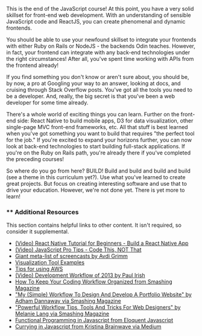 This is the end of the JavaScript course! At this point, you have a very solid skillset for front-end web development. With an understanding of sensible JavaScript code and ReactJS, you can create phenomenal and dynamic frontends.

You should be able to use your newfound skillset to integrate your frontends with either Ruby on Rails or NodeJS - the backends Odin teaches. However, in fact, your frontend can integrate with any back-end technologies under the right circumstances! After all, you've spent time working with APIs from the frontend already!

If you find something you don't know or aren't sure about, you should be, by now, a pro at Googling your way to an answer, looking at docs, and cruising through Stack Overflow posts. You've got all the tools you need to be a developer. And, really, the big secret is that you've been a web developer for some time already.

There's a whole world of exciting things you can learn. Further on the front-end side: React Native to build mobile apps, D3 for data visualization, other single-page MVC front-end frameworks, etc. All that stuff is best learned when you've got something you want to build that requires "the perfect tool for the job." If you're excited to expand your horizons further, you can now look at back-end technologies to start building full-stack applications. If you're on the Ruby on Rails path, you're already there if you've completed the preceding courses!

So where do you go from here? BUILD! Build and build and build and build (see a theme in this curriculum yet?). Use what you've learned to create great projects. But focus on creating interesting software and use that to drive your education. However, we're not done yet. There is yet more to learn!

### ** Additional Resources

This section contains helpful links to other content. It isn't required, so consider it supplemental.

- [(Video) React Native Tutorial for Beginners - Build a React Native App](https://youtu.be/0-S5a0eXPoc)
- [(Video) JavaScript Pro Tips - Code This, NOT That](https://youtu.be/Mus_vwhTCq0)
- [Giant meta-list of screencasts by Avdi Grimm](https://www.rubytapas.com/2016/06/30/new-list-programming-screencast-series/)
- [Visualization Tool Examples](https://www.toptal.com/designers/data-visualization/data-visualization-tools)
- [Tips for using AWS](http://wblinks.com/notes/aws-tips-i-wish-id-known-before-i-started/)
- [(Video) Development Workflow of 2013 by Paul Irish](http://www.youtube.com/watch?v=f7AU2Ozu8eo)
- [How To Keep Your Coding Workflow Organized from Smashing Magazine](http://coding.smashingmagazine.com/2011/01/19/cleaning-up-the-mess-how-to-keep-your-coding-workflow-organized/)
- ["My (Simple) Workflow To Design And Develop A Portfolio Website" by Adham Dannaway via Smashing Magazine](http://www.smashingmagazine.com/2013/06/25/workflow-design-develop-modern-portfolio-website/)
- ["Powerful Workflow Tips, Tools And Tricks For Web Designers" by Melanie Lang via Smashing Magazine](http://www.smashingmagazine.com/2013/10/02/powerful-workflow-tips-tools-and-tricks-for-web-designers/)
- [Functional Programming in Javascript from Eloquent Javascript](http://eloquentjavascript.net/chapter6.html)
- [Currying in Javascript from Kristina Brainwave via Medium](https://medium.com/p/ce6da2d324fe)

